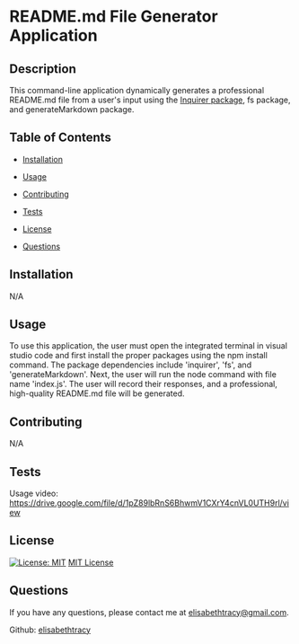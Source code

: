 # README.md File Generator Application
 
## Description
 This command-line application dynamically generates a professional README.md file from a user's input using the [Inquirer package](https://www.npmjs.com/package/inquirer), fs package, and generateMarkdown package.
 
## Table of Contents

  - [Installation](#installation)

  - [Usage](#usage)

  - [Contributing](#contributing)

  - [Tests](#tests)

  - [License](#license)

  - [Questions](#questions)
 
## Installation
 N/A
 
## Usage
 To use this application, the user must open the integrated terminal in visual studio code and first install the proper packages using the npm install command. The package dependencies include 'inquirer', 'fs', and 'generateMarkdown'. Next, the user will run the node command with file name 'index.js'. The user will record their responses, and a professional, high-quality README.md file will be generated. 
 
## Contributing
 N/A

## Tests
 Usage video: https://drive.google.com/file/d/1pZ89lbRnS6BhwmV1CXrY4cnVL0UTH9rl/view

## License
 [![License: MIT](https://img.shields.io/badge/License-MIT-yellow.svg)](https://opensource.org/licenses/MIT)
[MIT License](https://opensource.org/licenses/MIT)

## Questions

  If you have any questions, please contact me at [elisabethtracy@gmail.com](mailto:elisabethtracy@gmail.com).

  Github: [elisabethtracy](https://github.com/elisabethtracy)